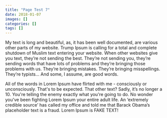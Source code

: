 ```yaml
---
title: "Page Test 7"
date: 2018-01-07
images: []
categories: []
tags: []
---
```

My text is long and beautiful, as, it has been well documented, are various other parts of my website. Trump Ipsum is calling for a total and complete shutdown of Muslim text entering your website. When other websites give you text, they’re not sending the best. They’re not sending you, they’re sending words that have lots of problems and they’re bringing those problems with us. They’re bringing mistakes. They’re bringing misspellings. They’re typists… And some, I assume, are good words.

All of the words in Lorem Ipsum have flirted with me - consciously or unconsciously. That's to be expected. That other text? Sadly, it’s no longer a 10. You're telling the enemy exactly what you're going to do. No wonder you've been fighting Lorem Ipsum your entire adult life. An ‘extremely credible source’ has called my office and told me that Barack Obama’s placeholder text is a fraud. Lorem Ipsum is FAKE TEXT!